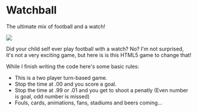 # Watchball
The ultimate mix of football and a watch!

![](http://i.imgur.com/kPYy0E5.png)

Did your child self ever play football with a watch? No?
I'm not surprised, it's not a very exciting game, but here is
is this HTML5 game to change that!

While I finish writing the code here's some basic rules:

- This is a two player turn-based game.
- Stop the time at .00 and you score a goal.
- Stop the time at .99 or .01 and you get to shoot a penatly (Even number is goal, odd number is missed)
- Fouls, cards, animations, fans, stadiums and beers coming...
